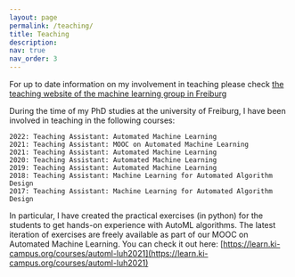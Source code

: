 ```yaml
---
layout: page
permalink: /teaching/
title: Teaching
description: 
nav: true
nav_order: 3
---
```


For up to date information on my involvement in teaching please check [the teaching website of the machine learning group in Freiburg](https://ml.informatik.uni-freiburg.de/teaching)

During the time of my PhD studies at the university of Freiburg, I have been involved in teaching in the following courses:

    2022: Teaching Assistant: Automated Machine Learning
    2021: Teaching Assistant: MOOC on Automated Machine Learning
    2021: Teaching Assistant: Automated Machine Learning
    2020: Teaching Assistant: Automated Machine Learning
    2019: Teaching Assistant: Automated Machine Learning
    2018: Teaching Assistant: Machine Learning for Automated Algorithm Design
    2017: Teaching Assistant: Machine Learning for Automated Algorithm Design

In particular, I have created the practical exercises (in python) for the students to get hands-on experience with AutoML algorithms.
The latest iteration of exercises are freely available as part of our MOOC on Automated Machine Learning.
You can check it out here: [https://learn.ki-campus.org/courses/automl-luh2021](https://learn.ki-campus.org/courses/automl-luh2021)
